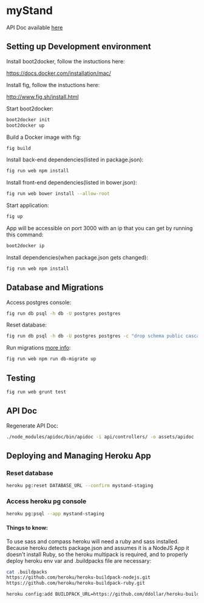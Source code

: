 # myStand

API Doc available [here](https://mystand.herokuapp.com/apidoc)

## Setting up Development environment

Install boot2docker, follow the instuctions here:

https://docs.docker.com/installation/mac/

Install fig, follow the instuctions here:

http://www.fig.sh/install.html

Start boot2docker:
```bash
boot2docker init
boot2docker up
```

Build a Docker image with fig:
```bash
fig build
```

Install back-end dependencies(listed in package.json):
```bash
fig run web npm install
```

Install front-end dependencies(listed in bower.json):
```bash
fig run web bower install --allow-root
```

Start application:
```bash
fig up
```

App will be accessible on port 3000 with an ip that you can get by running this command:
```bash
boot2docker ip
```

Install dependencies(when package.json gets changed):
```bash
fig run web npm install
```

## Database and Migrations

Access postgres console:
```bash
fig run db psql -h db -U postgres postgres
```

Reset database:
```bash
fig run db psql -h db -U postgres postgres -c "drop schema public cascade;create schema public"
```

Run migrations [more info](https://www.npmjs.com/package/db-migrate):
```bash
fig run web npm run db-migrate up
```

## Testing

```bash
fig run web grunt test
```

## API Doc

Regenerate API Doc:
```bash
./node_modules/apidoc/bin/apidoc -i api/controllers/ -o assets/apidoc -t apidoc/apidoctemplate
```

## Deploying and Managing Heroku App

### Reset database
```bash
heroku pg:reset DATABASE_URL --confirm mystand-staging
```

### Access heroku pg console
```bash
heroku pg:psql --app mystand-staging
```


#### Things to know:

To use sass and compass heroku will need a ruby and sass installed. Because heroku detects package.json and assumes it is a NodeJS App it doesn't install Ruby, so the heroku multipack is required, and to properly deploy heroku env var and .buildpacks file are necessary:
```bash
cat .buildpacks
https://github.com/heroku/heroku-buildpack-nodejs.git
https://github.com/heroku/heroku-buildpack-ruby.git
```

```bash
heroku config:add BUILDPACK_URL=https://github.com/ddollar/heroku-buildpack-multi.git
```
